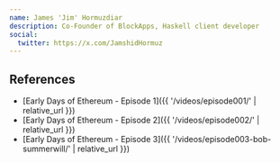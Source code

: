 ```yaml
---
name: James 'Jim' Hormuzdiar
description: Co-Founder of BlockApps, Haskell client developer
social:
  twitter: https://x.com/JamshidHormuz
---
```



## References

- [Early Days of Ethereum - Episode 1]({{ '/videos/episode001/' | relative_url }})
- [Early Days of Ethereum - Episode 2]({{ '/videos/episode002/' | relative_url }})
- [Early Days of Ethereum - Episode 3]({{ '/videos/episode003-bob-summerwill/' | relative_url }})
